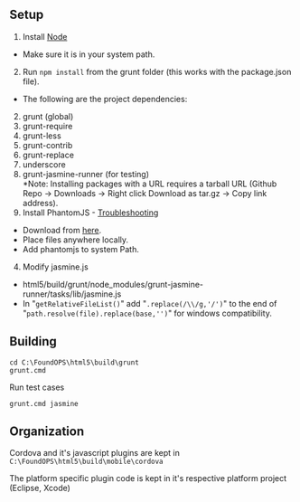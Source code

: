 ## Setup ##

1. Install [Node](http://nodejs.org/)
- Make sure it is in your system path.
2. Run `npm install` from the grunt folder (this works with the package.json file).
- The following are the project dependencies:
 2. grunt (global)
 2. grunt-require
 2. grunt-less
 2. grunt-contrib
 2. grunt-replace
 2. underscore
 2. grunt-jasmine-runner (for testing)
<br/> *Note: Installing packages with a URL requires a tarball URL (Github Repo -> Downloads -> Right click Download as tar.gz -> Copy link address).
3. Install PhantomJS - [Troubleshooting](https://github.com/gruntjs/grunt/blob/master/docs/faq.md#why-does-grunt-complain-that-phantomjs-isnt-installed)
- Download from [here](http://phantomjs.org/download.html).
- Place files anywhere locally.
- Add phantomjs to system Path.
4. Modify jasmine.js
- html5/build/grunt/node_modules/grunt-jasmine-runner/tasks/lib/jasmine.js
- In "`getRelativeFileList()`" add "`.replace(/\\/g,'/')`" to the end of "`path.resolve(file).replace(base,'')`" for windows compatibility.

## Building

	cd C:\FoundOPS\html5\build\grunt
	grunt.cmd

Run test cases

	grunt.cmd jasmine

## Organization

Cordova and it's javascript plugins are kept in `C:\FoundOPS\html5\build\mobile\cordova`

The platform specific plugin code is kept in it's respective platform project (Eclipse, Xcode)